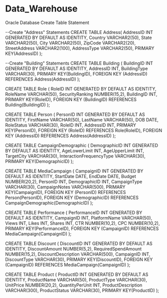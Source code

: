 # Data_Warehouse
Oracle Database Create Table Statement

--Create "Address" Statements
CREATE TABLE Address(
    AddressID INT GENERATED BY DEFAULT AS IDENTITY,
    Country VARCHAR2(50),
    State VARCHAR2(50),
    City VARCHAR2(50),
    ZipCode VARCHAR2(20),
    StreetAddress VARCHAR2(100),
    AddressType VARCHAR2(50),
    PRIMARY KEY(AddressID)
);


--Create "Building" Statements
CREATE TABLE Building (
    BuildingID INT GENERATED BY DEFAULT AS IDENTITY,
    AddressID INT,
    BuildingType VARCHAR(30),
    PRIMARY KEY(BuildingID),
    FOREIGN KEY (AddressID) REFERENCES Address(AddressID)
);


CREATE TABLE Role (
    RoleID INT GENERATED BY DEFAULT AS IDENTITY,
    RoleName VARCHAR(50),
    SecurityRanking NUMBER(15,2),
    BuildingID INT,
    PRIMARY KEY(RoleID),
    FOREIGN KEY (BuildingID) REFERENCES Building(BuildingID)
);

CREATE TABLE Person (
    PersonID INT GENERATED BY DEFAULT AS IDENTITY,
    FirstName VARCHAR(50),
    LastName VARCHAR(50),
    DOB DATE,
    RoleStatus VARCHAR(30),
    RoleID INT,
    AddressID INT,
    PRIMARY KEY(PersonID),
    FOREIGN KEY (RoleID) REFERENCES Role(RoleID),
    FOREIGN KEY (AddressID) REFERENCES Address(AddressID)
);


CREATE TABLE CampaignDemographic (
    DemographicID INT GENERATED BY DEFAULT AS IDENTITY,
    AgeLowerLimit INT,
    AgeUpperLimit INT,
    TargetCity VARCHAR(30),
    InteractionFrequencyType VARCHAR(30),
    PRIMARY KEY(DemographicID)
);


CREATE TABLE MediaCampaign (
    CampaignID INT GENERATED BY DEFAULT AS IDENTITY,
    StartDate DATE,
    EndDate DATE,
    Budget NUMBER(20,2),
    PersonID INT,
    DemographicID INT,
    CampaignType VARCHAR(30),
    CampaignNotes VARCHAR(500),
    PRIMARY KEY(CampaignID),
    FOREIGN KEY (PersonID) REFERENCES Person(PersonID),
    FOREIGN KEY (DemographicID) REFERENCES CampaignDemographic(DemographicID)
);


CREATE TABLE Performance (
    PerformanceID INT GENERATED BY DEFAULT AS IDENTITY,
    CampaignID INT,
    PlatformName VARCHAR(50),
    Views INT,
    Likes INT,
    Shares INT,
    CTR NUMBER(10,2),
    CPC NUMBER(10,2),
    PRIMARY KEY(PerformanceID),
    FOREIGN KEY (CampaignID) REFERENCES MediaCampaign(CampaignID)
);


CREATE TABLE Discount (
    DiscountID INT GENERATED BY DEFAULT AS IDENTITY,
    DiscountAmount NUMBER(5,2),
    RequiredSpendAmount NUMBER(15,2),
    DiscountDescription VARCHAR(500),
    CampaignID INT,
    DiscountType VARCHAR(30),
    PRIMARY KEY(DiscountID),
    FOREIGN KEY (CampaignID) REFERENCES MediaCampaign(CampaignID)
);


CREATE TABLE Product (
    ProductID INT GENERATED BY DEFAULT AS IDENTITY,
    ProductName VARCHAR(50),
    ProductType VARCHAR(30),
    UnitPrice NUMBER(20,2),
    QuantityPerUnit INT,
    ProductDescription VARCHAR(300),
    ProductStatus VARCHAR(30),
    PRIMARY KEY(ProductID)
);
